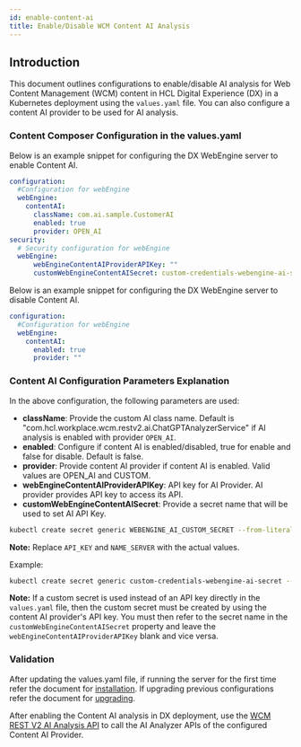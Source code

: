 ```yaml
---
id: enable-content-ai
title: Enable/Disable WCM Content AI Analysis
---
```


## Introduction
This document outlines configurations to enable/disable  AI analysis for Web Content Management (WCM) content in HCL Digital Experience (DX) in a Kubernetes deployment using the `values.yaml` file. You can also configure a content AI provider to be used for AI analysis.

### Content Composer Configuration in the values.yaml
Below is an example snippet for configuring the DX WebEngine server to enable Content AI. 

```yaml
configuration:
  #Configuration for webEngine
  webEngine:
    contentAI:
      className: com.ai.sample.CustomerAI
      enabled: true
      provider: OPEN_AI
security:
  # Security configuration for webEngine
  webEngine:
      webEngineContentAIProviderAPIKey: ""
      customWebEngineContentAISecret: custom-credentials-webengine-ai-secret
```

Below is an example snippet for configuring the DX WebEngine server to disable Content AI.

```yaml
configuration:
  #Configuration for webEngine
  webEngine:
    contentAI:
      enabled: true
      provider: ""
```

### Content AI Configuration Parameters Explanation

In the above configuration, the following parameters are used:

- **className**: Provide the custom AI class name. Default is "com.hcl.workplace.wcm.restv2.ai.ChatGPTAnalyzerService" if AI analysis is enabled with provider `OPEN_AI`.
- **enabled**: Configure if content AI is enabled/disabled, true for enable and false for disable. Default is false.
- **provider**: Provide content AI provider if content AI is enabled. Valid values are OPEN_AI and CUSTOM.
- **webEngineContentAIProviderAPIKey**: API key for AI Provider. AI provider provides API key to access its API.
- **customWebEngineContentAISecret**: Provide a secret name that will be used to set AI API Key.

```sh
kubectl create secret generic WEBENGINE_AI_CUSTOM_SECRET --from-literal=apiKey=API_KEY --namespace=NAME_SERVER
```
**Note:** Replace `API_KEY` and `NAME_SERVER` with the actual values.

Example:
```sh
kubectl create secret generic custom-credentials-webengine-ai-secret --from-literal=apiKey=your-API-Key --namespace=dxns
```
**Note:** If a custom secret is used instead of an API key directly in the `values.yaml` file, then the custom secret must be created by using the content AI provider's API key. You must then refer to the secret name in the `customWebEngineContentAISecret` property and leave the `webEngineContentAIProviderAPIKey` blank and vice versa.

### Validation

After updating the values.yaml file, if running the server for the first time refer the document for [installation](../install/install.md). If upgrading previous configurations refer the document for [upgrading](./helm_upgrade_values.md).

After enabling the Content AI analysis in DX deployment, use the [WCM REST V2 AI Analysis API](https://opensource.hcltechsw.com/digital-experience/latest/manage_content/wcm_development/wcm_rest_v2_ai_analysis/) to call the AI Analyzer APIs of the configured Content AI Provider.